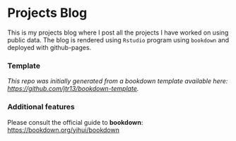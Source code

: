 # Projects Blog
<p>
  This is my projects blog where I post all the projects I have worked on using public data. The blog is rendered using <code>Rstudio</code> program using <code>bookdown</code> and deployed with github-pages.
</p>

### Template
*This repo was initially generated from a bookdown template available here: https://github.com/jtr13/bookdown-template.*




### Additional features

Please consult the official guide to **bookdown**: https://bookdown.org/yihui/bookdown

